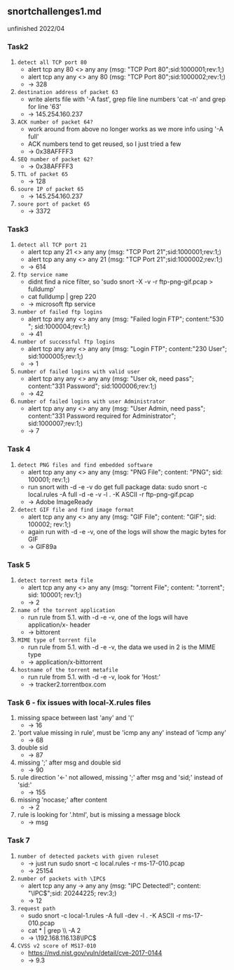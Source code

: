 ## snortchallenges1.md
unfinished 2022/04

### Task2
1. `detect all TCP port 80`
   * alert tcp any 80 <> any any (msg: "TCP Port 80";sid:1000001;rev:1;)
   * alert tcp any any <> any 80 (msg: "TCP Port 80";sid:1000002;rev:1;)
   * -> 328
2. `destination address of packet 63`
   * write alerts file with '-A fast', grep file line numbers 'cat -n' and grep for line '63'
   * -> 145.254.160.237
3. `ACK number of packet 64?`
   * work around from above no longer works as we more info using '-A full'
   * ACK numbers tend to get reused, so I just tried a few
   * -> 0x38AFFFF3
4. `SEQ number of packet 62?`
   * -> 0x38AFFFF3
5. `TTL of packet 65`
   * -> 128
6. `soure IP of packet 65`
   * -> 145.254.160.237
7. `soure port of packet 65`
   * -> 3372

### Task3
1. `detect all TCP port 21`
   * alert tcp any 21 <> any any (msg: "TCP Port 21";sid:1000001;rev:1;)
   * alert tcp any any <> any 21 (msg: "TCP Port 21";sid:1000002;rev:1;)
   * -> 614
2. `ftp service name`
   * didnt find a nice filter, so 'sudo snort -X -v -r ftp-png-gif.pcap > fulldump'
   * cat fulldump \| grep 220
   * -> microsoft ftp service
3. `number of failed ftp logins`
   * alert tcp any any <> any any (msg: "Failed login FTP"; content:"530 "; sid:1000004;rev:1;)
   * -> 41
4. `number of successful ftp logins`
   * alert tcp any any <> any any (msg: "Login FTP"; content:"230 User"; sid:1000005;rev:1;)
   * -> 1
5. `number of failed logins with valid user`
   * alert tcp any any <> any any (msg: "User ok, need pass"; content:"331 Password"; sid:1000006;rev:1;)
   * -> 42
6. `number of failed logins with user Administrator`
   * alert tcp any any <> any any (msg: "User Admin, need pass"; content:"331 Password required for Administrator"; sid:1000007;rev:1;)
   * -> 7

### Task 4
1. `detect PNG files and find embedded software`
   * alert tcp any any <> any any (msg: "PNG File"; content: "PNG"; sid: 100001; rev:1;)
   * run snort with -d -e -v do get full package data: sudo snort -c local.rules -A full -d -e -v -l . -K ASCII -r ftp-png-gif.pcap 
   * -> Adobe ImageReady
2. `detect GIF file and find image format`
   * alert tcp any any <> any any (msg: "GIF File"; content: "GIF"; sid: 100002; rev:1;)
   * again run with -d -e -v, one of the logs will show the magic bytes for GIF
   * -> GIF89a

### Task 5
1. `detect torrent meta file`
   * alert tcp any any <> any any (msg: "torrent File"; content: ".torrent"; sid: 100001; rev:1;)
   * -> 2
2. `name of the torrent application`
   * run rule from 5.1. with -d -e -v, one of the logs will have application/x- header
   * -> bittorent
3. `MIME type of torrent file`
   * run rule from 5.1. with -d -e -v, the data we used in 2 is the MIME type
   * -> application/x-bittorrent
4. `hostname of the torrent metafile`
   * run rule from 5.1. with -d -e -v, look for 'Host:'
   * -> tracker2.torrentbox.com

### Task 6 - fix issues with local-X.rules files
1. missing space between last 'any' and '('
   * -> 16
2. 'port value missing in rule', must be 'icmp any any' instead of 'icmp any'
   * -> 68
3. double sid
   * -> 87
4. missing ';' after msg and double sid
   * -> 90
5. rule direction '<-' not allowed, missing ';' after msg and 'sid;' instead of 'sid:'
   * -> 155
6. missing 'nocase;' after content
   * -> 2
7. rule is looking for '.html', but is missing a message block
   * -> msg

### Task 7
1. `number of detected packets with given ruleset`
   * -> just run sudo snort -c local.rules -r ms-17-010.pcap
   * -> 25154
2. `number of packets with \IPC$`
   * alert tcp any any -> any any (msg: "IPC Detected!"; content: "\\IPC$";sid: 20244225; rev:3;)
   * -> 12
3. `request path`
   * sudo snort -c local-1.rules -A full -dev -l . -K ASCII -r ms-17-010.pcap
   * cat * | grep \\\\ -A 2
   * -> \\192.168.116.138\IPC$
4. `CVSS v2 score of MS17-010 `
   * https://nvd.nist.gov/vuln/detail/cve-2017-0144
   * -> 9.3


